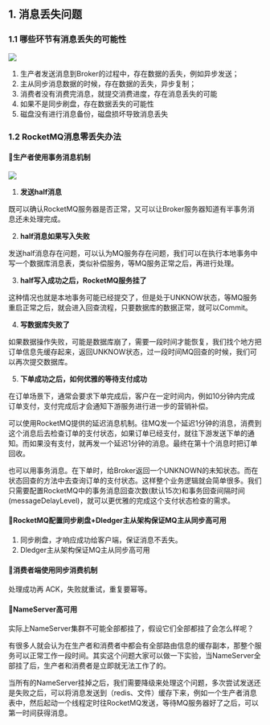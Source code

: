 ## **1. 消息丢失问题**
### **1.1 哪些环节有消息丢失的可能性**
![](https://cdn.nlark.com/yuque/0/2022/png/32520881/1661826025231-efaf0acc-4a8f-4223-a76f-fcb5ffe82fdf.png)

1. 生产者发送消息到Broker的过程中，存在数据的丢失，例如异步发送；
2. 主从同步消息数据的时候，存在数据的丢失，异步复制；
3. 消费者没有消费完消息，就提交消费进度，存在消息丢失的可能
4. 如果不是同步刷盘，存在数据丢失的可能性
5. 磁盘没有进行消息备份，磁盘损坏导致消息丢失

### **1.2 RocketMQ消息零丢失办法**
#### 🎯生产者使用事务消息机制
![](https://cdn.nlark.com/yuque/0/2022/png/32520881/1661839301433-6f129a45-fe6b-4a6c-82af-4d26d9df00fd.png)

1. **发送half消息**

既可以确认RocketMQ服务器是否正常，又可以让Broker服务器知道有半事务消息还未处理完成。

2. **half消息如果写入失败**

发送half消息存在问题，可以认为MQ服务存在问题，我们可以在执行本地事务中写一个数据库消息表，类似补偿服务，等MQ服务正常之后，再进行处理。

3. **half写入成功之后，RocketMQ服务挂了**

这种情况也就是本地事务可能已经提交了，但是处于UNKNOW状态，等MQ服务重启正常之后，就会进入回查流程，只要数据库的数据正常，就可以Commit。

4. **写数据库失败了**

如果数据操作失败，可能是数据库崩了，需要一段时间才能恢复，我们找个地方把订单信息先缓存起来，返回UNKNOW状态，过一段时间MQ回查的时候，我们可以再次提交数据库。

5. **下单成功之后，如何优雅的等待支付成功**

在订单场景下，通常会要求下单完成后，客户在一定时间内，例如10分钟内完成订单支付，支付完成后才会通知下游服务进行进一步的营销补偿。

可以使用RocketMQ提供的延迟消息机制。往MQ发一个延迟1分钟的消息，消费到这个消息后去检查订单的支付状态，如果订单已经支付，就往下游发送下单的通知。而如果没有支付，就再发一个延迟1分钟的消息。最终在第十个消息时把订单回收。

也可以用事务消息。在下单时，给Broker返回一个UNKNOWN的未知状态。而在状态回查的方法中去查询订单的支付状态。这样整个业务逻辑就会简单很多。我们只需要配置RocketMQ中的事务消息回查次数(默认15次)和事务回查间隔时间 (messageDelayLevel)，就可以更优雅的完成这个支付状态检查的需求。

#### 🎯RocketMQ配置同步刷盘+Dledger主从架构保证MQ主从同步高可用
1. 同步刷盘，才响应成功给客户端，保证消息不丢失。
2. Dledger主从架构保证MQ主从同步高可用

#### 🎯消费者端使用同步消费机制
处理成功再 ACK，失败就重试，重复要幂等。

#### 🎯NameServer高可用
实际上NameServer集群不可能全部都挂了，假设它们全部都挂了会怎么样呢？

有很多人就会认为在生产者和消费者中都会有全部路由信息的缓存副本，那整个服务可以正常工作一段时间。其实这个问题大家可以做一下实验，当NameServer全部挂了后，生产者和消费者是立即就无法工作了的。

当所有的NameServer挂掉之后，我们需要降级来处理这个问题，多次尝试发送还是失败之后，可以将消息发送到（redis、文件）缓存下来，例如一个生产者消息表中，然后起动一个线程定时往RocketMQ发送，等待MQ服务器好了之后，可以第一时间获得消息。

